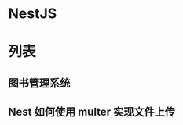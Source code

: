 # NestJS

# 列表
## 图书管理系统
[book-management-system-frontend]: https://github.com/yangxueyou/Nestjs/tree/main/book-management-system-backend
[book-management-system-backend]: https://github.com/yangxueyou/Nestjs/tree/main/book-management-system-frontend

## Nest 如何使用 multer 实现文件上传
[nest-multer-upload]: https://github.com/yangxueyou/Nestjs/tree/main/nest-multer-upload